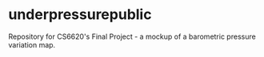 # underpressurepublic
Repository for CS6620's Final Project - a mockup of a barometric pressure variation map.
